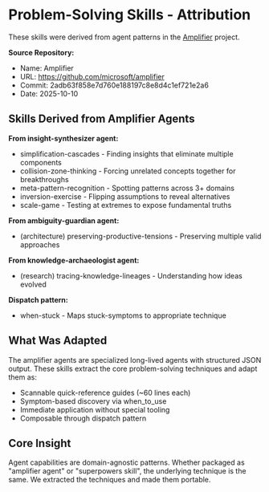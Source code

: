 # Problem-Solving Skills - Attribution

These skills were derived from agent patterns in the [Amplifier](https://github.com/microsoft/amplifier) project.

**Source Repository:**
- Name: Amplifier
- URL: https://github.com/microsoft/amplifier
- Commit: 2adb63f858e7d760e188197c8e8d4c1ef721e2a6
- Date: 2025-10-10

## Skills Derived from Amplifier Agents

**From insight-synthesizer agent:**
- simplification-cascades - Finding insights that eliminate multiple components
- collision-zone-thinking - Forcing unrelated concepts together for breakthroughs
- meta-pattern-recognition - Spotting patterns across 3+ domains
- inversion-exercise - Flipping assumptions to reveal alternatives
- scale-game - Testing at extremes to expose fundamental truths

**From ambiguity-guardian agent:**
- (architecture) preserving-productive-tensions - Preserving multiple valid approaches

**From knowledge-archaeologist agent:**
- (research) tracing-knowledge-lineages - Understanding how ideas evolved

**Dispatch pattern:**
- when-stuck - Maps stuck-symptoms to appropriate technique

## What Was Adapted

The amplifier agents are specialized long-lived agents with structured JSON output. These skills extract the core problem-solving techniques and adapt them as:

- Scannable quick-reference guides (~60 lines each)
- Symptom-based discovery via when_to_use
- Immediate application without special tooling
- Composable through dispatch pattern

## Core Insight

Agent capabilities are domain-agnostic patterns. Whether packaged as "amplifier agent" or "superpowers skill", the underlying technique is the same. We extracted the techniques and made them portable.
